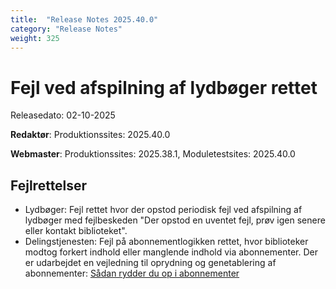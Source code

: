 ```yaml
---
title:  "Release Notes 2025.40.0"
category: "Release Notes"
weight: 325
---  
```


# Fejl ved afspilning af lydbøger rettet

Releasedato: 02-10-2025

**Redaktør**: Produktionssites: 2025.40.0

**Webmaster**: Produktionssites: 2025.38.1, Moduletestsites: 2025.40.0

## Fejlrettelser

- Lydbøger: Fejl rettet hvor der opstod periodisk fejl ved afspilning af lydbøger med fejlbeskeden "Der opstod en uventet fejl, prøv igen senere eller kontakt biblioteket".
- Delingstjenesten: Fejl på abonnementlogikken rettet, hvor biblioteker modtog forkert indhold eller manglende indhold via abonnementer. Der er udarbejdet en vejledning til oprydning og genetablering af abonnementer: [Sådan rydder du op i abonnementer](https://www.folkebibliotekernescms.dk/main/delingstjenesten/abonnementlogik/)
